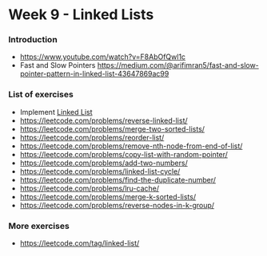 # Week 9 - Linked Lists

### Introduction

- https://www.youtube.com/watch?v=F8AbOfQwl1c
- Fast and Slow Pointers https://medium.com/@arifimran5/fast-and-slow-pointer-pattern-in-linked-list-43647869ac99

### List of exercises

- Implement [Linked List](https://www.programiz.com/dsa/linked-list)
- https://leetcode.com/problems/reverse-linked-list/
- https://leetcode.com/problems/merge-two-sorted-lists/
- https://leetcode.com/problems/reorder-list/
- https://leetcode.com/problems/remove-nth-node-from-end-of-list/
- https://leetcode.com/problems/copy-list-with-random-pointer/
- https://leetcode.com/problems/add-two-numbers/
- https://leetcode.com/problems/linked-list-cycle/
- https://leetcode.com/problems/find-the-duplicate-number/
- https://leetcode.com/problems/lru-cache/
- https://leetcode.com/problems/merge-k-sorted-lists/
- https://leetcode.com/problems/reverse-nodes-in-k-group/

### More exercises

- https://leetcode.com/tag/linked-list/
